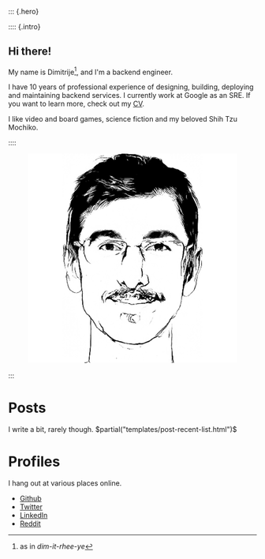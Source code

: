 <section id="hi">

::: {.hero}

:::: {.intro}

# Hi there!

My name is Dimitrije[^1], and I'm a backend engineer.

I have 10 years of professional experience of designing, building, deploying
and maintaining backend services. I currently work at Google as an SRE. If you
want to learn more, check out my [CV](/cv).

I like video and board games, science fiction and my beloved Shih Tzu
Mochiko.

::::

<figure><img src="/images/portrait-transparent.png" alt="Pencil drawing of my face"></figure>

:::

</section>

# Posts

I write a bit, rarely though.
$partial("templates/post-recent-list.html")$

# Profiles

I hang out at various places online.

- [Github](https://github.com/dimitrijer)
- [Twitter](https://twitter.com/dradojevic)
- [LinkedIn](https://www.linkedin.com/in/dimitrijer/)
- [Reddit](https://www.reddit.com/user/dimitrijer89)

[^1]: as in _dim-it-rhee-ye_
